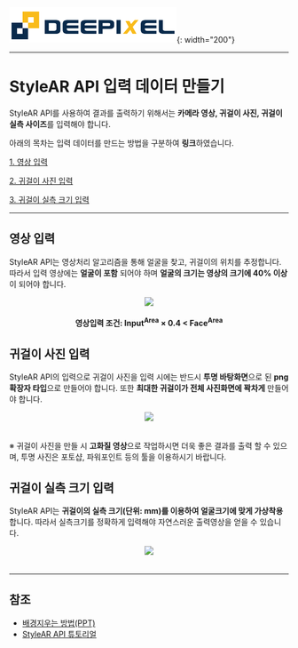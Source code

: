 ![deepixel.xyz](./img/Deepixel_logo.PNG){: width="200"}

***

# StyleAR API 입력 데이터 만들기

StyleAR API를 사용하여 결과를 출력하기 위해서는 **카메라 영상, 귀걸이 사진, 귀걸이 실측 사이즈**를 입력해야 합니다.

아래의 목차는 입력 데이터를 만드는 방법을 구분하여 **링크**하였습니다.

 [1. 영상 입력](#영상-입력)

 [2. 귀걸이 사진 입력](#귀걸이-사진-입력)

 [3. 귀걸이 실측 크기 입력](#귀걸이-실측-크기-입력)

 ***

## 영상 입력

StyleAR API는 영상처리 알고리즘을 통해 얼굴을 찾고, 귀걸이의 위치를 추정합니다. 따라서 입력 영상에는 **얼굴이 포함** 되어야 하며 **얼굴의 크기는 영상의 크기에 40% 이상**이 되어야 합니다.

<center> <img src="https://deepixel-dev1.github.io/StyleAR/tutorial/img/Input(Face).png" width="300"></center> <br/>

<center> <b>영상입력 조건: Input<sup>Area</sup> × 0.4 < Face<sup>Area</b></sup> </center>

## 귀걸이 사진 입력

StyleAR API의 입력으로 귀걸이 사진을 입력 시에는 반드시 **투명 바탕화면**으로 된 **png 확장자 타입**으로 만들어야 합니다. 또한 **최대한 귀걸이가 전체 사진화면에 꽉차게** 만들어야 합니다.

<center> <img src="https://deepixel-dev1.github.io/StyleAR/tutorial/img/Input(Earring).png" width="450"></center> <br/>

※ 귀걸이 사진을 만들 시 **고화질 영상**으로 작업하시면 더욱 좋은 결과를 출력 할 수 있으며, 투명 사진은 포토샵, 파워포인트 등의 툴을 이용하시기 바랍니다.

## 귀걸이 실측 크기 입력

StyleAR API는 **귀걸이의 실측 크기(단위: mm)를 이용하여 얼굴크기에 맞게 가상착용** 합니다. 따라서 실측크기를 정확하게 입력해야 자연스러운 출력영상을 얻을 수 있습니다.

<center> <img src="https://deepixel-dev1.github.io/StyleAR/tutorial/img/Input(EarringSize).png" width="350"></center> <br/> 

***

## 참조

- [배경지우는 방법(PPT)][remove_background_ppt]
- [StyleAR API 튜토리얼][android_tutorial]

[remove_background_ppt]: https://support.office.com/en-us/article/remove-the-background-of-a-picture-c0819a62-6844-4190-8d67-6fb1713a12bf
[android_tutorial]: https://deepixel-dev1.github.io/StyleAR/tutorial/
